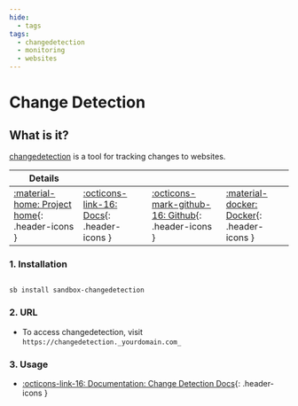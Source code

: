 ```yaml
---
hide:
  - tags
tags:
  - changedetection
  - monitoring
  - websites
---
```


# Change Detection

## What is it?

[changedetection](https://github.com/dgtlmoon/changedetection.io) is a tool for tracking changes to websites.

| Details     |             |             |             |
|-------------|-------------|-------------|-------------|
| [:material-home: Project home](https://changedetection.io){: .header-icons } | [:octicons-link-16: Docs](https://github.com/dgtlmoon/changedetection.io){: .header-icons } | [:octicons-mark-github-16: Github](https://github.com/dgtlmoon/changedetection.io){: .header-icons } | [:material-docker: Docker](https://hub.docker.com/r/linuxserver/changedetection.io){: .header-icons }|

### 1. Installation

``` shell

sb install sandbox-changedetection

```

### 2. URL

- To access changedetection, visit `https://changedetection._yourdomain.com_`

### 3. Usage

- [:octicons-link-16: Documentation: Change Detection Docs](https://changedetection.io/#features){: .header-icons }
